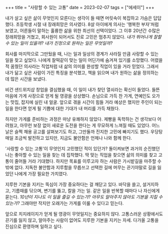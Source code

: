 +++
title = "사랑할 수 있는 고통"
date = 2023-02-07
tags = ["에세이"]
+++

내가 살고 싶은 삶이 무엇인지 모른다는 생각이 들 때면 머릿속이 복잡하고 가슴은 답답했다. 초등학생 시절 내 장래희망은 의사였다. 8살 아이에게 의사는 '행복한 부자'처럼 보였고, 어른들이 말하는 훌륭한 삶을 위한 최선의 선택이었다. 그 이후 20년간 수많은 장래희망을 거쳤고, 회사원이 되어서도 진로 고민은 멈추지 않았다. *내가 뛰어나게 잘할 수 있는 일이 있을까? 내가 진정으로 원하는 일은 무엇일까?*

회사를 마지막으로 그만뒀을 때, 나는 일과 일상의 경계가 사라질 만큼 사랑할 수 있는 일을 찾고 싶었다. 나에게 찰떡같이 맞는 일이 어딘가에 숨겨져 있기를 소망했다. 어렸을 적 꿈꿨던 의사라는 직업처럼 내 삶의 의미를 완성할 직업이 있을 거라 믿었다. 그래서 내가 닮고 싶은 사람이 가진 특징을 분석했고, 책을 읽으며 내가 원하는 삶을 정의하는 데 많은 시간을 보냈다.

비건 샌드위치샵 창업을 결심했을 때, 이 일이 내가 찾던 열쇠라는 확신이 들었다. 들뜬 마음에 가게 사장으로 얻게 될 영광을 상상했다. 손님으로 가득 찬 가게, 연예인도 오가는 맛집, 잡지에 실린 내 얼굴. 앞으로 겪을 시간이 힘들 거라 예상은 했지만 주인이 되는 일을 한다면 얻게 될 기쁨에 대한 기대가 내 머리를 가득 채웠다.

하지만 가게를 준비하는 과정은 마냥 유쾌하지 않았다. 제빵을 독학하는 건 생각보다 어려웠고, 아무런 보장 없이 새로운 도전을 한다는 게 무모하게 느껴질 때도 있었다. 어느 날은 슬쩍 채용 공고를 살펴보기도 하고, 그만둘까 진지한 고민에 빠지기도 했다. 우당탕 매일 조금씩 발전하고 있지만, 지금도 불안함은 언제나 나와 함께 한다.

'사랑할 수 있는 고통'이 무엇인지 고민했던 적이 있던가? 돌이켜보면 과거의 순진했던 나는 좋아할 수 있는 일을 찾는 데 집착했다. 딱 맞는 직업을 찾으면 삶의 의미를 찾고 고통이 줄어들 거라 기대했다. 하지만 목표를 이루고자 하는 사람은 가시밭길을 마주할 수밖에 없다. 지독한 불안함과 지루함을 무릅쓰고 선택한 길에 머무는 끈기야말로 길을 잃었던 나에게 가장 필요한 가치였다.

지루한 기본을 지키는 뚝심이 가장 중요하다는 걸 깨닫고 있다. 바닥을 쓸고, 설거지하고, 기름때를 닦으며, 변기를 뚫고, 칼을 가는 일. 같은 일을 반복할 때마다 나 자신에게 묻는다. *10년이 지나도 이 일을 즐길 수 있는가? 아무도 알아주지 않아도 기본을 지킬 수 있는가?* 그래야만 작지만 오래가는 가게를 이룰 수 있다고 믿는다.

앞으로 치지레이지가 얻게 될 영광이 무엇일지는 중요하지 않다. 고통스러운 상황에서도 끈기를 잃지 않고, 알아주는 사람이 없어도 지루한 기본을 지키는 자세. 다가올 고통을 진심으로 환영하며 일하고 싶다.